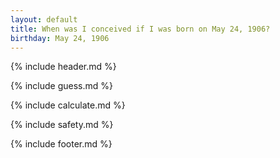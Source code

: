 ```yaml
---
layout: default
title: When was I conceived if I was born on May 24, 1906?
birthday: May 24, 1906
---
```


{% include header.md %}

{% include guess.md %}

{% include calculate.md %}

{% include safety.md %}

{% include footer.md %}



